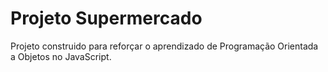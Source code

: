 # Projeto  Supermercado

Projeto construido para reforçar o aprendizado de Programação Orientada a Objetos no JavaScript.
